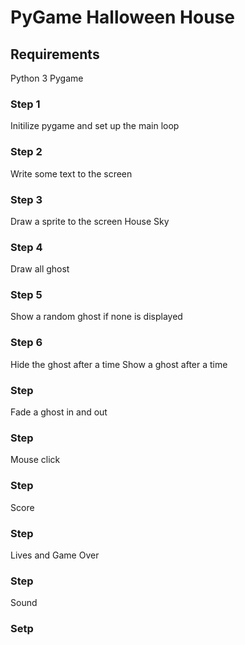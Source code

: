 # PyGame Halloween House 

## Requirements

Python 3 
Pygame

### Step 1
Initilize pygame and set up the main loop

### Step 2
Write some text to the screen

### Step 3
Draw a sprite to the screen
    House
    Sky 

### Step 4
Draw all ghost

### Step 5
Show a random ghost if none is displayed

### Step 6
Hide the ghost after a time
Show a ghost after a time

### Step
Fade a ghost in and out

### Step  
Mouse click

### Step  
Score

### Step
Lives and Game Over

### Step 
Sound

### Setp